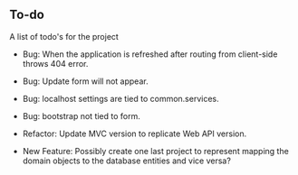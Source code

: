 To-do
------
A list of todo's for the project

* Bug: When the application is refreshed after routing from client-side throws 404 error.
* Bug: Update form will not appear.
* Bug: localhost settings are tied to common.services.
* Bug: bootstrap not tied to form.

* Refactor: Update MVC version to replicate Web API version.
* New Feature: Possibly create one last project to represent mapping the domain objects to the database entities and vice versa?